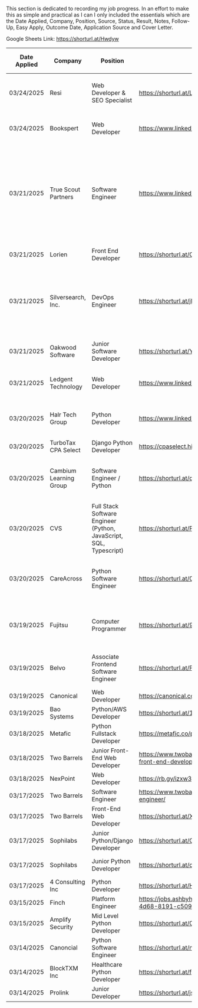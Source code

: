 This section is dedicated to recording my job progress. In an effort to make this as simple and practical as I can I only included the essentials which are the Date Applied, Company, Position, Source, Status, Result, Notes, Follow-Up, Easy Apply, Outcome Date, Application Source and Cover Letter. 

Google Sheets Link: https://shorturl.at/Hwdyw

| Date Applied | Company                | Position                                                           | Source                                                               | Status   | Result                 | Notes                                                                                                                                                  | Follow-Up | Easy Apply | Outcome Date | Application Source                                                 | Cover Letter Sent |
| ------------ | ---------------------- | ------------------------------------------------------------------ | -------------------------------------------------------------------- | -------- | ---------------------- | ------------------------------------------------------------------------------------------------------------------------------------------------------ | --------- | ---------- | ------------ | ------------------------------------------------------------------ | ----------------- |
| 03/24/2025   | Resi                   | Web Developer & SEO Specialist                                     | https://shorturl.at/LHVGP                                            | Applied  |                        | Resi is a Pushpay company so that is where I applied                                                                                                   |           | No         |              | Company Website                                                    | Yes               |
| 03/24/2025   | Bookspert              | Web Developer                                                      | https://www.linkedin.com/jobs/view/4192401509                        | Applied  |                        | Company website does not have a job board                                                                                                              |           | Yes        |              | LinkedIn                                                           | N/A               |
| 03/21/2025   | True Scout Partners    | Software Engineer                                                  | https://www.linkedin.com/jobs/view/4190411346                        | Applied  |                        | Applied on company website but could not obtain direct link to posting for documentation. I also sent the hiring manager a direct message on LinkedIn. |           | No         |              | Company Website                                                    | N/A               |
| 03/21/2025   | Lorien                 | Front End Developer                                                | https://shorturl.at/OOnuu                                            | Applied  |                        | Company website did not list position                                                                                                                  |           | No         |              | LinkedIn/Aplitrak                                                  | N/A               |
| 03/21/2025   | Silversearch, Inc.     | DevOps Engineer                                                    | https://shorturl.at/jLwJU                                            | Applied  |                        | This position was not listed on companies website but at the time of applying it was added on LinkedIn 38 minutes prior                                |           | Yes        |              | LinkedIn                                                           | N/A               |
| 03/21/2025   | Oakwood Software       | Junior Software Developer                                          | https://shorturl.at/YukHn                                            | Applied  |                        | Company website does not have careers page                                                                                                             |           | No         |              | Indeed                                                             | N/A               |
| 03/21/2025   | Ledgent Technology     | Web Developer                                                      | https://www.linkedin.com/jobs/view/4179632583                        | Applied  |                        | I could not find a direct job link on their website                                                                                                    |           | Yes        |              | LinkedIn                                                           | N/A               |
| 03/20/2025   | Halr Tech Group        | Python Developer                                                   | https://www.linkedin.com/jobs/view/4176300137                        | Applied  |                        | Sent Talent Acquisition Director message on LinkedIn                                                                                                   |           | Yes        |              | LinkedIn                                                           | N/A               |
| 03/20/2025   | TurboTax CPA Select    | Django Python Developer                                            | https://cpaselect.hire.trakstar.com/jobs/fk0zqt                      | Applied  |                        |                                                                                                                                                        |           | No         |              | Company Website                                                    | N/A               |
| 03/20/2025   | Cambium Learning Group | Software Engineer / Python                                         | https://shorturl.at/dFPFa                                            | Applied  | Position not available | Received application email stating the position was not available                                                                                      | N/A       | No         | 03/20/2025   | Workday                                                            | N/A               |
| 03/20/2025   | CVS                    | Full Stack Software Engineer (Python, JavaScript, SQL, Typescript) | https://shorturl.at/PKYId                                            | Rejected |                        | Received rejection email                                                                                                                               |           | No         | 03/21/2025   | Company Website                                                    | N/A               |
| 03/20/2025   | CareAcross             | Python Software Engineer                                           | https://shorturl.at/0nFXk                                            | Applied  |                        | Had to apply on LinkedIn due to company website not working                                                                                            |           | Yes        |              | LinkedIn                                                           | Yes               |
| 03/19/2025   | Fujitsu                | Computer Programmer                                                | https://shorturl.at/9MA5m                                            | Applied  |                        | Job description was somewhat vague. Due to this I did not attach a cover letter.                                                                       |           | No         |              | Company Website                                                    | No                |
| 03/19/2025   | Belvo                  | Associate Frontend Software Engineer                               | https://shorturl.at/PHE2A                                            | Applied  |                        |                                                                                                                                                        |           | No         |              | Ashbyhq is the job board this company uses for candidates to apply | N/A               |
| 03/19/2025   | Canonical              | Web Developer                                                      | https://canonical.com/careers/2804965                                | Rejected |                        | received rejection email                                                                                                                               |           | No         | 03/21/2025   | Company Website                                                    | Yes               |
| 03/19/2025   | Bao Systems            | Python/AWS Developer                                               | https://shorturl.at/1lD3a                                            | Applied  |                        |                                                                                                                                                        |           | No         |              | Company Website                                                    | N/A               |
| 03/18/2025   | Metafic                | Python Fullstack Developer                                         | https://metafic.co/python-fullstack-developer/                       | Applied  |                        |                                                                                                                                                        |           | No         |              | Company Website                                                    | N/A               |
| 03/18/2025   | Two Barrels            | Junior Front-End Web Developer                                     | https://www.twobarrels.com/jobs/software/junior-front-end-developer/ | Applied  |                        |                                                                                                                                                        |           | No         |              | Company Website                                                    | Yes               |
| 03/18/2025   | NexPoint               | Web Developer                                                      | https://rb.gy/izxw3p                                                 | Applied  |                        |                                                                                                                                                        |           | Yes        |              | LinkedIn                                                           | N/A               |
| 03/17/2025   | Two Barrels            | Software Engineer                                                  | https://www.twobarrels.com/jobs/software/software-engineer/          | Applied  |                        |                                                                                                                                                        |           | No         |              | Company Website                                                    | Yes               |
| 03/17/2025   | Two Barrels            | Front-End Web Developer                                            | https://shorturl.at/XOmuR                                            | Applied  |                        |                                                                                                                                                        |           | No         |              | Company Website                                                    | Yes               |
| 03/17/2025   | Sophilabs              | Junior Python/Django Developer                                     | https://shorturl.at/GIFuo                                            | Applied  |                        | Position listed as closed as of 03/18/2025                                                                                                             |           | No         |              | Company Website                                                    | N/A               |
| 03/17/2025   | Sophilabs              | Junior Python Developer                                            | https://shorturl.at/cpbxU                                            | Applied  |                        | Position listed as closed as of 03/18/2025                                                                                                             |           | No         |              | Company Website                                                    | N/A               |
| 03/17/2025   | 4 Consulting Inc       | Python Developer                                                   | https://shorturl.at/HWmDQ                                            | Applied  |                        |                                                                                                                                                        |           | Yes        |              | Dice                                                               | N/A               |
| 03/15/2025   | Finch                  | Platform Engineer                                                  | https://jobs.ashbyhq.com/finch/cb483313-e6dd-4d68-8191-c5092b569151  | Rejected | No Offer               | Rejection email received                                                                                                                               | N/A       | No         | 03/16/2025   | Company Website                                                    | No                |
| 03/15/2025   | Amplify Security       | Mid Level Python Developer                                         | https://shorturl.at/0g9tW                                            | Applied  |                        |                                                                                                                                                        |           | Yes        |              | LinkedIn                                                           | N/A               |
| 03/14/2025   | Canoncial              | Python Software Engineer                                           | https://shorturl.at/nMtmo                                            | Rejected | No Offer               | Rejection email received                                                                                                                               | N/A       | Yes        | 03/16/2025   | LinkedIn                                                           | N/A               |
| 03/14/2025   | BlockTXM Inc           | Healthcare Python Developer                                        | https://shorturl.at/fp5Ig                                            | Rejected | No Offer               | Rejection email received                                                                                                                               | N/A       | Yes        | 03/17/2025   | LinkedIn                                                           | N/A               |
| 03/14/2025   | Prolink                | Junior Developer                                                   | https://shorturl.at/jsyGH                                            | Applied  |                        |                                                                                                                                                        |           | Yes        |              | LinkedIn                                                           | No                |

